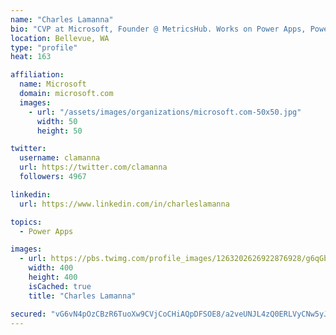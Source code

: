 ```yaml
---
name: "Charles Lamanna"
bio: "CVP at Microsoft, Founder @ MetricsHub. Works on Power Apps, Power Automate, Power Virtual Agent, Common Data Service and Dynamics 365."
location: Bellevue, WA
type: "profile"
heat: 163

affiliation:
  name: Microsoft
  domain: microsoft.com
  images:
    - url: "/assets/images/organizations/microsoft.com-50x50.jpg"
      width: 50
      height: 50

twitter:
  username: clamanna
  url: https://twitter.com/clamanna
  followers: 4967

linkedin:
  url: https://www.linkedin.com/in/charleslamanna

topics:
  - Power Apps

images:
  - url: https://pbs.twimg.com/profile_images/1263202626922876928/g6qGbHZ-_400x400.jpg
    width: 400
    height: 400
    isCached: true
    title: "Charles Lamanna"

secured: "vG6vN4pOzCBzR6TuoXw9CVjCoCHiAQpDFSOE8/a2veUNJL4zQ0ERLVyCNw5yJUnSSiN5d04DYLy/J+P4ueP1tJ41wOHHTJli3yr8AYptj+FU9imA2ykTvS8wlTjo89HR4pnx9YagSzAvicYsk9qvwSz6ZnQHyi1d+/Sq2zVQCSC1RAGLJIoui77qwEsaFYuMrx7dT9oY+aRrTP9g+IBCnFhwbzJOqvrgnhrpfNbBqsuIJth94TavtLtmCAKOPNhyUmXXzljACrZg60dKa8/69+w5xNzNpy8G3vcLSlgAmDPpfL1PcOjBrSGVUzEWBlNxJ0gFweRKiL2zt8OjMHzgOc5mDcGYYtPeI1KkR14xxjQ0usz0KcCjLBnPkt9AdItwF0Ur+8OxjKugwmvMYrhqE9Mkq8+7wphE2Tak5MG/UH4=;hcZvg2O0tkYTD0ySuu24UA=="
---
```


